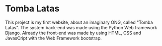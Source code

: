 # Tomba Latas
This project is my first website, about an imaginary ONG, called "Tomba Latas".
The system back-end was made using the Python Web framework Django.
Already the front-end was made by using HTML, CSS and JavasCript with the Web Framework bootstrap.
